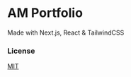 # AM Portfolio 

Made with Next.js, React & TailwindCSS


### License

[MIT](https://github.com/realstoman/nextjs-tailwindcss-portfolio/blob/main/LICENSE)
